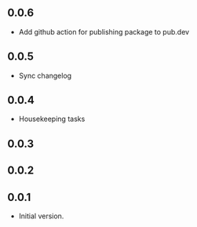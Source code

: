 ## 0.0.6

- Add github action for publishing package to pub.dev

## 0.0.5

- Sync changelog

## 0.0.4

- Housekeeping tasks

## 0.0.3
## 0.0.2

## 0.0.1

- Initial version.
